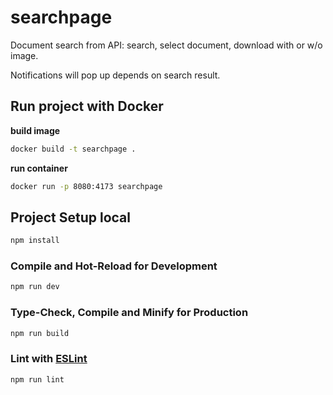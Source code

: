 # searchpage

Document search from API: search, select document, download with or w/o image.

Notifications will pop up depends on search result.

## Run project with Docker

**build image**

```sh
docker build -t searchpage .
```

**run container**

```sh
docker run -p 8080:4173 searchpage   
```

## Project Setup local

```sh
npm install
```

### Compile and Hot-Reload for Development

```sh
npm run dev
```

### Type-Check, Compile and Minify for Production

```sh
npm run build
```

### Lint with [ESLint](https://eslint.org/)

```sh
npm run lint
```

